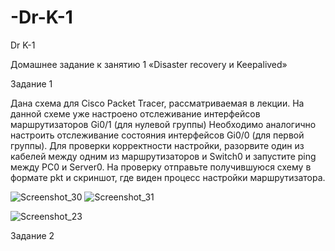 # -Dr-K-1
 Dr K-1

 Домашнее задание к занятию 1 «Disaster recovery и Keepalived»

 Задание 1

 Дана схема для Cisco Packet Tracer, рассматриваемая в лекции.
На данной схеме уже настроено отслеживание интерфейсов маршрутизаторов Gi0/1 (для нулевой группы)
Необходимо аналогично настроить отслеживание состояния интерфейсов Gi0/0 (для первой группы).
Для проверки корректности настройки, разорвите один из кабелей между одним из маршрутизаторов и Switch0 и запустите ping между PC0 и Server0.
На проверку отправьте получившуюся схему в формате pkt и скриншот, где виден процесс настройки маршрутизатора.

![Screenshot_30](https://github.com/user-attachments/assets/5a4837c3-83af-4011-905a-823afd714a6e)
![Screenshot_31](https://github.com/user-attachments/assets/2bd9cb30-4c61-4261-ac20-96087401b679)

![Screenshot_23](https://github.com/user-attachments/assets/540eb7c5-7432-4c73-88ba-ba1a1f381ac0)


Задание 2

